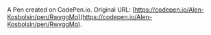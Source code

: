 # 

A Pen created on CodePen.io. Original URL: [https://codepen.io/Alen-Kosbolsin/pen/RwvggMq](https://codepen.io/Alen-Kosbolsin/pen/RwvggMq).

